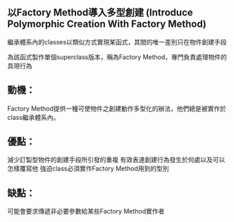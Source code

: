 ## 以Factory Method導入多型創建 (Introduce Polymorphic Creation With Factory Method)

繼承體系內的classes以類似方式實現某函式，其間的唯一差別只在物件創建手段

為該函式製作單個superclass版本，稱為Factory Method，專門負責處理物件的具現行為


## 動機：
Factory Method提供一種可使物件之創建動作多型化的辦法，他們總是被實作於class繼承體系內。

## 優點：
減少訂製型物件的創建手段所引發的重複
有效表達創建行為發生於何處以及可以怎樣覆寫他
強迫class必須實作Factory Method用到的型別

## 缺點：
可能會要求傳遞非必要參數給某些Factory Method實作者

